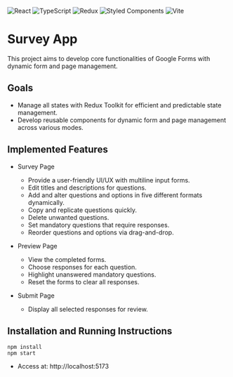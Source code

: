 ![React](https://img.shields.io/badge/react-%2320232a.svg?style=for-the-badge&logo=react&logoColor=%2361DAFB)
![TypeScript](https://img.shields.io/badge/typescript-%23007ACC.svg?style=for-the-badge&logo=typescript&logoColor=white)
![Redux](https://img.shields.io/badge/redux-%23593d88.svg?style=for-the-badge&logo=redux&logoColor=white)
![Styled Components](https://img.shields.io/badge/styled--components-DB7093?style=for-the-badge&logo=styled-components&logoColor=white)
![Vite](https://img.shields.io/badge/Vite-B73BFE?style=for-the-badge&logo=vite&logoColor=FFD62E)

# Survey App

This project aims to develop core functionalities of Google Forms with dynamic form and page management. </br>

## Goals
- Manage all states with Redux Toolkit for efficient and predictable state management.
- Develop reusable components for dynamic form and page management across various modes.

## Implemented Features
- Survey Page
  - Provide a user-friendly UI/UX with multiline input forms.
  - Edit titles and descriptions for questions.
  - Add and alter questions and options in five different formats dynamically.
  - Copy and replicate questions quickly.
  - Delete unwanted questions.
  - Set mandatory questions that require responses.
  - Reorder questions and options via drag-and-drop.
    
- Preview Page
  - View the completed forms.
  - Choose responses for each question.
  - Highlight unanswered mandatory questions.
  - Reset the forms to clear all responses.
    
- Submit Page
  - Display all selected responses for review.

## Installation and Running Instructions
```
npm install
npm start
```
- Access at: http://localhost:5173
